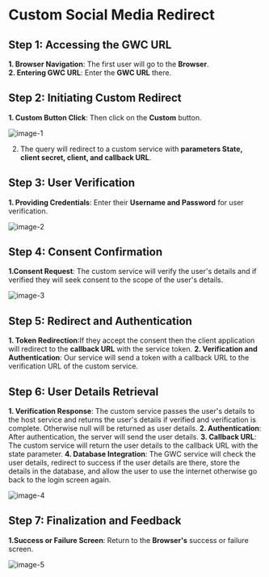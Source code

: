 # Custom Social Media Redirect

## Step 1: Accessing the GWC URL
**1. Browser Navigation**: The first user will go to the **Browser**.         
**2. Entering GWC URL**: Enter the **GWC URL** there.

## Step 2: Initiating Custom Redirect

**1. Custom Button Click**: Then click on the **Custom** button.

   ![image-1](https://github.com/Nancypatel1103/ComplianceClient/assets/153616269/670814db-6f3f-4532-a79d-52493b86d32b)       

  2. The query will redirect to a custom service with **parameters State, client secret, client, and callback URL**.

## Step 3: User Verification

**1. Providing Credentials**: Enter their **Username and Password** for user verification.

   ![image-2](https://github.com/Nancypatel1103/ComplianceClient/assets/153616269/e0abee1d-5e5e-4caa-acd3-da38c1bae28c)


## Step 4: Consent Confirmation

**1.Consent Request**: The custom service will verify the user's details and if verified they will seek consent to the scope of the user's details.

   ![image-3](https://github.com/Nancypatel1103/ComplianceClient/assets/153616269/f52987bd-f1ec-4a7f-b731-beb64341b773)

## Step 5: Redirect and Authentication
**1. Token Redirection**:If they accept the consent then the client application will redirect to the **callback URL** with the service token.
**2. Verification and Authentication**: Our service will send a token with a callback URL to the verification URL of the custom service.

## Step 6: User Details Retrieval
**1. Verification Response**: The custom service passes the user's details to the host service and returns the user's details if verified and verification is complete. Otherwise null will be returned as user details.
**2. Authentication**: After authentication, the server will send the user details.
**3. Callback URL**: The custom service will return the user details to the callback URL with the state parameter.
**4. Database Integration**: The GWC service will check the user details, redirect to success if the user details are there, store the details in the database, and allow the user to use the internet otherwise go back to the login screen again.

   ![image-4](https://github.com/Nancypatel1103/ComplianceClient/assets/153616269/6a6c831b-949e-438e-9a23-f0275ff3dffd)

## Step 7: Finalization and Feedback

**1.Success or Failure Screen**: Return to the **Browser's** success or failure screen.

   ![image-5](https://github.com/Nancypatel1103/ComplianceClient/assets/153616269/29a2e43d-9ce2-4357-9134-c060c4b5f3c8)

